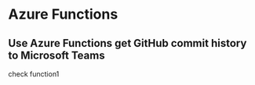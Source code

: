 # Azure Functions
## Use Azure Functions get GitHub commit history to Microsoft Teams
check function1

